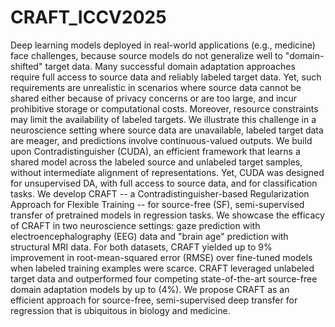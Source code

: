 # CRAFT_ICCV2025
Deep learning models deployed in real-world applications (e.g., medicine) face challenges, because source models do not generalize well to "domain-shifted" target data. Many successful domain adaptation approaches require full access to source data and reliably labeled target data. Yet, such requirements are unrealistic in scenarios where source data cannot be shared either because of privacy concerns or are too large, and incur prohibitive storage or computational costs. Moreover, resource constraints may limit the availability of labeled targets. We illustrate this challenge in a neuroscience setting where source data are unavailable, labeled target data are meager, and predictions involve continuous-valued outputs. We build upon Contradistinguisher (CUDA), an efficient framework that learns a shared model across the labeled source and unlabeled target samples, without intermediate alignment of representations. Yet, CUDA was designed for unsupervised DA, with full access to source data, and for classification tasks. We develop CRAFT -- a Contradistinguisher-based Regularization Approach for Flexible Training -- for source-free (SF), semi-supervised transfer of pretrained models in regression tasks.  We showcase the efficacy of CRAFT in two neuroscience settings: gaze prediction with electroencephalography (EEG) data and "brain age" prediction with structural MRI data. For both datasets, CRAFT yielded up to 9% improvement in root-mean-squared error (RMSE) over fine-tuned models when labeled training examples were scarce. CRAFT leveraged unlabeled target data and outperformed four competing state-of-the-art source-free domain adaptation models by up to (4%). We propose CRAFT as an efficient approach for source-free, semi-supervised deep transfer for regression that is ubiquitous in biology and medicine.
